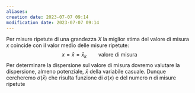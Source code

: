 ```yaml
---
aliases: 
creation date: 2023-07-07 09:14
modification date: 2023-07-07 09:14
---
```


Per misure ripetute di una grandezza $X$ la miglior stima del valore di misura $x$ coincide con il valor medio delle misure ripetute:
$$ x = \bar{x} = \bar{x}_{k} \qquad \text{valore di misura}$$
Per determinare la dispersione sul valore di misura dovremo valutare la dispersione, almeno potenziale, $\bar{x}$ della variabile casuale. Dunque cercheremo $\sigma(\bar{x})$ che risulta funzione di $\sigma(x)$ e del numero $n$ di misure ripetute